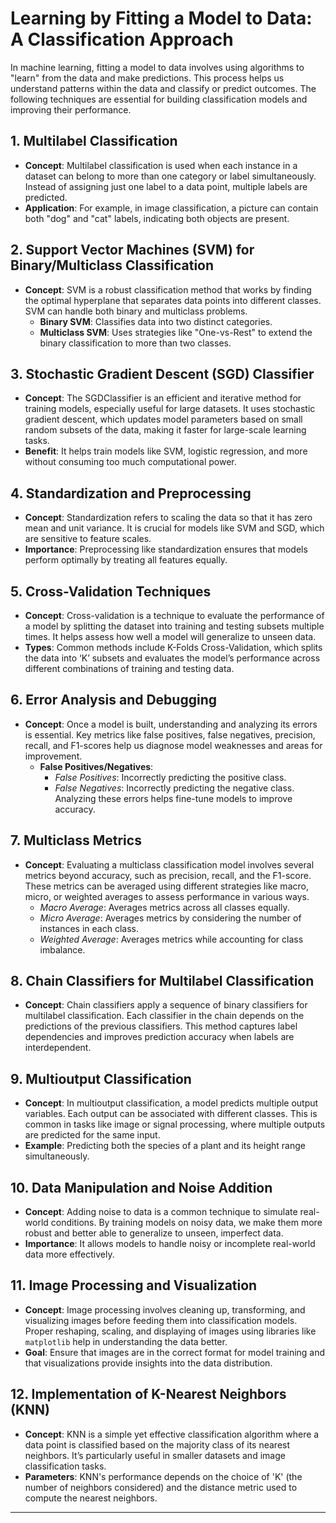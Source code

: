 # Learning by Fitting a Model to Data: A Classification Approach

In machine learning, fitting a model to data involves using algorithms to "learn" from the data and make predictions. This process helps us understand patterns within the data and classify or predict outcomes. The following techniques are essential for building classification models and improving their performance.

## 1. Multilabel Classification
- **Concept**: Multilabel classification is used when each instance in a dataset can belong to more than one category or label simultaneously. Instead of assigning just one label to a data point, multiple labels are predicted.
- **Application**: For example, in image classification, a picture can contain both "dog" and "cat" labels, indicating both objects are present.

## 2. Support Vector Machines (SVM) for Binary/Multiclass Classification
- **Concept**: SVM is a robust classification method that works by finding the optimal hyperplane that separates data points into different classes. SVM can handle both binary and multiclass problems. 
  - **Binary SVM**: Classifies data into two distinct categories.
  - **Multiclass SVM**: Uses strategies like "One-vs-Rest" to extend the binary classification to more than two classes.

## 3. Stochastic Gradient Descent (SGD) Classifier
- **Concept**: The SGDClassifier is an efficient and iterative method for training models, especially useful for large datasets. It uses stochastic gradient descent, which updates model parameters based on small random subsets of the data, making it faster for large-scale learning tasks.
- **Benefit**: It helps train models like SVM, logistic regression, and more without consuming too much computational power.

## 4. Standardization and Preprocessing
- **Concept**: Standardization refers to scaling the data so that it has zero mean and unit variance. It is crucial for models like SVM and SGD, which are sensitive to feature scales.
- **Importance**: Preprocessing like standardization ensures that models perform optimally by treating all features equally.

## 5. Cross-Validation Techniques
- **Concept**: Cross-validation is a technique to evaluate the performance of a model by splitting the dataset into training and testing subsets multiple times. It helps assess how well a model will generalize to unseen data.
- **Types**: Common methods include K-Folds Cross-Validation, which splits the data into ‘K’ subsets and evaluates the model’s performance across different combinations of training and testing data.

## 6. Error Analysis and Debugging
- **Concept**: Once a model is built, understanding and analyzing its errors is essential. Key metrics like false positives, false negatives, precision, recall, and F1-scores help us diagnose model weaknesses and areas for improvement.
  - **False Positives/Negatives**: 
    - *False Positives*: Incorrectly predicting the positive class.
    - *False Negatives*: Incorrectly predicting the negative class.
  Analyzing these errors helps fine-tune models to improve accuracy.


## 7. Multiclass Metrics
- **Concept**: Evaluating a multiclass classification model involves several metrics beyond accuracy, such as precision, recall, and the F1-score. These metrics can be averaged using different strategies like macro, micro, or weighted averages to assess performance in various ways.
  - *Macro Average*: Averages metrics across all classes equally.
  - *Micro Average*: Averages metrics by considering the number of instances in each class.
  - *Weighted Average*: Averages metrics while accounting for class imbalance.

## 8. Chain Classifiers for Multilabel Classification
- **Concept**: Chain classifiers apply a sequence of binary classifiers for multilabel classification. Each classifier in the chain depends on the predictions of the previous classifiers. This method captures label dependencies and improves prediction accuracy when labels are interdependent.

## 9. Multioutput Classification
- **Concept**: In multioutput classification, a model predicts multiple output variables. Each output can be associated with different classes. This is common in tasks like image or signal processing, where multiple outputs are predicted for the same input.
- **Example**: Predicting both the species of a plant and its height range simultaneously.

## 10. Data Manipulation and Noise Addition
- **Concept**: Adding noise to data is a common technique to simulate real-world conditions. By training models on noisy data, we make them more robust and better able to generalize to unseen, imperfect data.
- **Importance**: It allows models to handle noisy or incomplete real-world data more effectively.

## 11. Image Processing and Visualization
- **Concept**: Image processing involves cleaning up, transforming, and visualizing images before feeding them into classification models. Proper reshaping, scaling, and displaying of images using libraries like `matplotlib` help in understanding the data better.
- **Goal**: Ensure that images are in the correct format for model training and that visualizations provide insights into the data distribution.

## 12. Implementation of K-Nearest Neighbors (KNN)
- **Concept**: KNN is a simple yet effective classification algorithm where a data point is classified based on the majority class of its nearest neighbors. It’s particularly useful in smaller datasets and image classification tasks.
- **Parameters**: KNN's performance depends on the choice of 'K' (the number of neighbors considered) and the distance metric used to compute the nearest neighbors.

---

